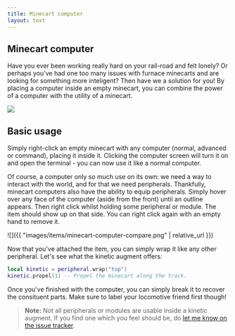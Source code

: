 ```yaml
---
title: Minecart computer
layout: text
---
```


## Minecart computer
<div class="module-header">
	<div class="module-data">
		<p>
			Have you ever been working really hard on your rail-road and felt lonely? Or perhaps you've had one too many
			issues with furnace minecarts and are looking for something more inteligent? Then have we a solution for
			you! By placing a computer inside an empty minecart, you can combine the power of a computer with the
			utility of a minecart.
		</p>
	</div>
	<div class="module-image">
		<img src="{{ "images/items/minecart-computer.png" | relative_url }}" />
	</div>
</div>

## Basic usage
Simply right-click an empty minecart with any computer (normal, advanced or command), placing it inside it. Clicking the
computer screen will turn it on and open the terminal - you can now use it like a normal computer.

Of course, a computer only so much use on its own: we need a way to interact with the world, and for that we need
peripherals. Thankfully, minecart computers also have the ability to equip peripherals. Simply hover over any face of
the computer (aside from the front) until an outline appears. Then right click whilst holding some peripheral or
module. The item should show up on that side. You can right click again with an empty hand to remove it.

![]({{ "images/items/minecart-computer-compare.png" | relative_url }})

Now that you've attached the item, you can simply wrap it like any other peripheral. Let's see what the kinetic augment
offers:

```lua
local kinetic = peripheral.wrap("top")
kinetic.propel(1) -- Propel the minecart along the track.
```

Once you've finished with the computer, you can simply break it to recover the consituent parts. Make sure to label your
locomotive friend first though!

> **Note:** Not all peripherals or modules are usable inside a kinetic augment. If you find one which you feel should
> be, do [let me know on the issue tracker](https://github.com/SquidDev-CC/Plethora/issues).
